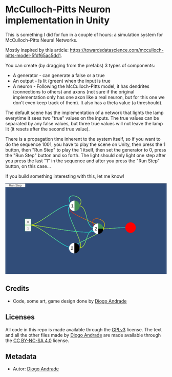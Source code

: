 # McCulloch-Pitts Neuron implementation in Unity

This is something I did for fun in a couple of hours: a simulation system for McCulloch-Pitts Neural Networks.

Mostly inspired by this article: https://towardsdatascience.com/mcculloch-pitts-model-5fdf65ac5dd1.

You can create (by dragging from the prefabs) 3 types of components:
* A generator - can generate a false or a true
* An output - Is lit (green) when the input is true
* A neuron - Following the McCulloch-Pitts model, it has dendrites (connections to others) and axons (not sure if the original implementation only has one axon like a real neuron, but for this one we don't even keep track of them). It also has a theta value (a threshould).

The default scene has the implementation of a network that lights the lamp everytime it sees two "true" values on the inputs. The true values can be separated by any false values, but three true values will not leave the lamp lit (it resets after the second true value).

There is a propagation time inherent to the system itself, so if you want to do the sequence 1001, you have to play the scene on Unity, then press the 1 button, then "Run Step" to play the 1 itself, then set the generator to 0, press the "Run Step" button and so forth. The light should only light one step after you press the last "1" in the sequence and after you press the "Run Step" button, on this case...

If you build something interesting with this, let me know!

![Image](https://github.com/DiogoDeAndrade/McCullochPittsNeurons/raw/master/Screenshots/screen01.png)

## Credits

* Code, some art, game design done by [Diogo Andrade]

## Licenses

All code in this repo is made available through the [GPLv3] license.
The text and all the other files made by [Diogo Andrade] are made available through the [CC BY-NC-SA 4.0] license.

## Metadata

* Autor: [Diogo Andrade][]

[Diogo Andrade]:https://github.com/DiogoDeAndrade
[GPLv3]:https://www.gnu.org/licenses/gpl-3.0.en.html
[CC-BY-SA 3.0.]:http://creativecommons.org/licenses/by-sa/3.0/
[CC BY-NC-SA 4.0]:https://creativecommons.org/licenses/by-nc-sa/4.0/

